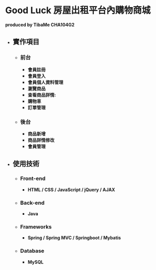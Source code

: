 # **Good Luck 房屋出租平台內購物商城**
  **produced by TibaMe CHA104G2**
+ ## **實作項目**
  + ### **前台**
    + **會員註冊**
    + **會員登入**
    + **會員個人資料管理**
    + **瀏覽商品**
    + **查看商品詳情:**
    + **購物車**
    + **訂單管理**
  + ### **後台**
    + **商品新增**
    + **商品詳情修改**
    + **會員管理**
+ ## **使用技術**
  + ### **Front-end**
    + **HTML / CSS / JavaScript / jQuery / AJAX**
  + ### **Back-end**
    + **Java**
  + ### **Frameworks**
    + **Spring / Spring MVC / Springboot / Mybatis**
  + ### **Database**
    + **MySQL**
